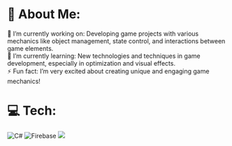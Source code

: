 # 💫 About Me:
🔭 I’m currently working on: Developing game projects with various mechanics like object management, state control, and interactions between game elements.
<br>🌱 I’m currently learning: New technologies and techniques in game development, especially in optimization and visual effects.
<br>⚡ Fun fact: I’m very excited about creating unique and engaging game mechanics!


# 💻 Tech:
![C#](https://img.shields.io/badge/c%23-%23239120.svg?style=for-the-badge&logo=csharp&logoColor=white) ![Firebase](https://img.shields.io/badge/firebase-%23039BE5.svg?style=for-the-badge&logo=firebase) ![](https://img.shields.io/badge/.NET-5C2D91?style=for-the-badge&logo=.net&logoColor=white)

